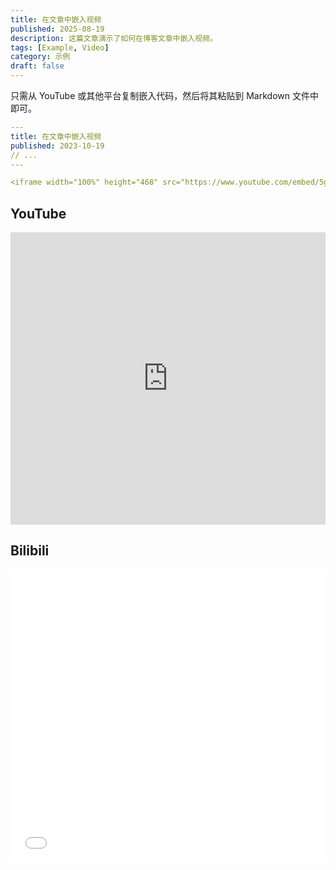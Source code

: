 ```yaml
---
title: 在文章中嵌入视频
published: 2025-08-19
description: 这篇文章演示了如何在博客文章中嵌入视频。
tags: [Example, Video]
category: 示例
draft: false
---
```


只需从 YouTube 或其他平台复制嵌入代码，然后将其粘贴到 Markdown 文件中即可。

```yaml
---
title: 在文章中嵌入视频
published: 2023-10-19
// ...
---

<iframe width="100%" height="468" src="https://www.youtube.com/embed/5gIf0_xpFPI?si=N1WTorLKL0uwLsU_" title="YouTube video player" frameborder="0" allowfullscreen></iframe>
```

## YouTube

<iframe width="100%" height="468" src="https://www.youtube.com/embed/5gIf0_xpFPI?si=N1WTorLKL0uwLsU_" title="YouTube video player" frameborder="0" allow="accelerometer; autoplay; clipboard-write; encrypted-media; gyroscope; picture-in-picture; web-share" allowfullscreen></iframe>

## Bilibili

<iframe width="100%" height="468" src="//player.bilibili.com/player.html?bvid=BV1fK4y1s7Qf&p=1" scrolling="no" border="0" frameborder="no" framespacing="0" allowfullscreen="true"> </iframe>